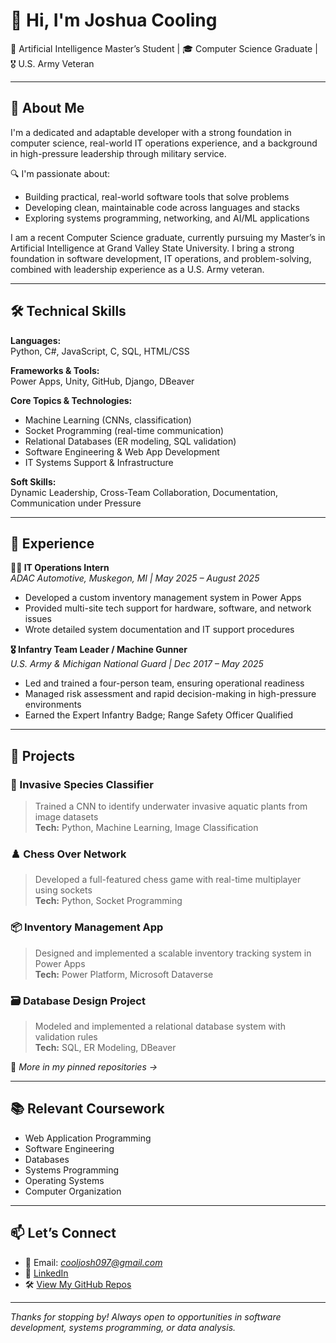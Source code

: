 # 👋 Hi, I'm Joshua Cooling

🤖 Artificial Intelligence Master’s Student | 🎓 Computer Science Graduate | 🎖️ U.S. Army Veteran

---

## 🧠 About Me

I'm a dedicated and adaptable developer with a strong foundation in computer science, real-world IT operations experience, and a background in high-pressure leadership through military service.

🔍 I'm passionate about:
- Building practical, real-world software tools that solve problems
- Developing clean, maintainable code across languages and stacks
- Exploring systems programming, networking, and AI/ML applications

I am a recent Computer Science graduate, currently pursuing my Master’s in Artificial Intelligence at Grand Valley State University. I bring a strong foundation in software development, IT operations, and problem-solving, combined with leadership experience as a U.S. Army veteran.

---

## 🛠️ Technical Skills

**Languages:**  
Python, C#, JavaScript, C, SQL, HTML/CSS

**Frameworks & Tools:**  
Power Apps, Unity, GitHub, Django, DBeaver

**Core Topics & Technologies:**  
- Machine Learning (CNNs, classification)  
- Socket Programming (real-time communication)  
- Relational Databases (ER modeling, SQL validation)  
- Software Engineering & Web App Development  
- IT Systems Support & Infrastructure

**Soft Skills:**  
Dynamic Leadership, Cross-Team Collaboration, Documentation, Communication under Pressure

---

## 💼 Experience

**👨‍💻 IT Operations Intern**  
*ADAC Automotive, Muskegon, MI | May 2025 – August 2025*  
- Developed a custom inventory management system in Power Apps  
- Provided multi-site tech support for hardware, software, and network issues  
- Wrote detailed system documentation and IT support procedures  

**🎖️ Infantry Team Leader / Machine Gunner**  
*U.S. Army & Michigan National Guard | Dec 2017 – May 2025*  
- Led and trained a four-person team, ensuring operational readiness  
- Managed risk assessment and rapid decision-making in high-pressure environments  
- Earned the Expert Infantry Badge; Range Safety Officer Qualified

---

## 🚀 Projects

### 🧠 Invasive Species Classifier
> Trained a CNN to identify underwater invasive aquatic plants from image datasets  
**Tech:** Python, Machine Learning, Image Classification  

### ♟️ Chess Over Network
> Developed a full-featured chess game with real-time multiplayer using sockets  
**Tech:** Python, Socket Programming  

### 📦 Inventory Management App
> Designed and implemented a scalable inventory tracking system in Power Apps  
**Tech:** Power Platform, Microsoft Dataverse  

### 🗃️ Database Design Project
> Modeled and implemented a relational database system with validation rules  
**Tech:** SQL, ER Modeling, DBeaver  

🧪 *More in my pinned repositories →*

---

## 📚 Relevant Coursework

- Web Application Programming  
- Software Engineering  
- Databases  
- Systems Programming  
- Operating Systems  
- Computer Organization  

---

## 📫 Let’s Connect

- 📧 Email: *cooljosh097@gmail.com*  
- 💼 [LinkedIn](https://www.linkedin.com/in/joshua-cooling/)  
- 🛠️ [View My GitHub Repos](https://github.com/JoshuaCooling?tab=repositories)

---

*Thanks for stopping by! Always open to opportunities in software development, systems programming, or data analysis.*

